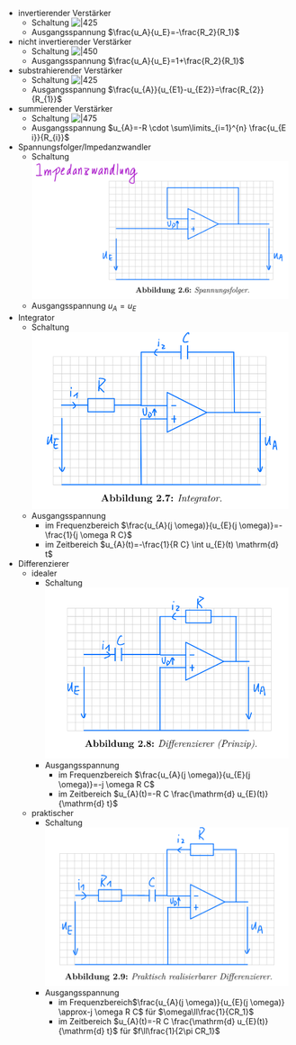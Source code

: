 - invertierender Verstärker
	- Schaltung ![|425](https://raw.githubusercontent.com/ICH-BIN-HXM/images/main/pictures_Obsidian/ETRO2_invertierender%20Verst%C3%A4rker.png)
	- Ausgangsspannung $\frac{u_A}{u_E}=-\frac{R_2}{R_1}$ 
- nicht invertierender Verstärker
	- Schaltung ![|450](https://raw.githubusercontent.com/ICH-BIN-HXM/images/main/pictures_Obsidian/ETRO2_nicht%20invertierender%20Verst%C3%A4rker.png)
	- Ausgangsspannung $\frac{u_A}{u_E}=1+\frac{R_2}{R_1}$ 
- substrahierender Verstärker
	- Schaltung ![|425](https://raw.githubusercontent.com/ICH-BIN-HXM/images/main/pictures_Obsidian/ETRO2_substrahierender%20Verst%C3%A4rker.png)
	- Ausgangsspannung $\frac{u_{A}}{u_{E1}-u_{E2}}=\frac{R_{2}}{R_{1}}$ 
- summierender Verstärker
	- Schaltung ![|475](https://raw.githubusercontent.com/ICH-BIN-HXM/images/main/pictures_Obsidian/ETRO2_summierender%20Verst%C3%A4rker.png)
	- Ausgangsspannung $u_{A}=-R \cdot \sum\limits_{i=1}^{n} \frac{u_{E i}}{R_{i}}$ 
- Spannungsfolger/Impedanzwandler
	- Schaltung ![|475](https://raw.githubusercontent.com/ICH-BIN-HXM/images/main/pictures_Obsidian/ETRO2_Spannungsfolger.png)
	- Ausgangsspannung $u_A=u_E$ 
- Integrator
	- Schaltung ![|400](https://raw.githubusercontent.com/ICH-BIN-HXM/images/main/pictures_Obsidian/ETRO2_Integrator.png)
	- Ausgangsspannung
		- im Frequenzbereich $\frac{u_{A}(j \omega)}{u_{E}(j \omega)}=-\frac{1}{j \omega R C}$ 
		- im Zeitbereich $u_{A}(t)=-\frac{1}{R C} \int u_{E}(t) \mathrm{d} t$ 
- Differenzierer
	- idealer
		- Schaltung ![|400](https://raw.githubusercontent.com/ICH-BIN-HXM/images/main/pictures_Obsidian/ETRO2_idealer%20Differenzierer.png)
		- Ausgangsspannung
			- im Frequenzbereich $\frac{u_{A}(j \omega)}{u_{E}(j \omega)}=-j \omega R C$ 
			- im Zeitbereich $u_{A}(t)=-R C \frac{\mathrm{d} u_{E}(t)}{\mathrm{d} t}$ 
	- praktischer
		- Schaltung ![|425](https://raw.githubusercontent.com/ICH-BIN-HXM/images/main/pictures_Obsidian/ETRO2_praktischer%20Differenzierer.png)
		- Ausgangsspannung 
			- im Frequenzbereich$\frac{u_{A}(j \omega)}{u_{E}(j \omega)} \approx-j \omega R C$ für $\omega\ll\frac{1}{CR_1}$  
			- im Zeitbereich $u_{A}(t)=-R C \frac{\mathrm{d} u_{E}(t)}{\mathrm{d} t}$ für $f\ll\frac{1}{2\pi CR_1}$ 
